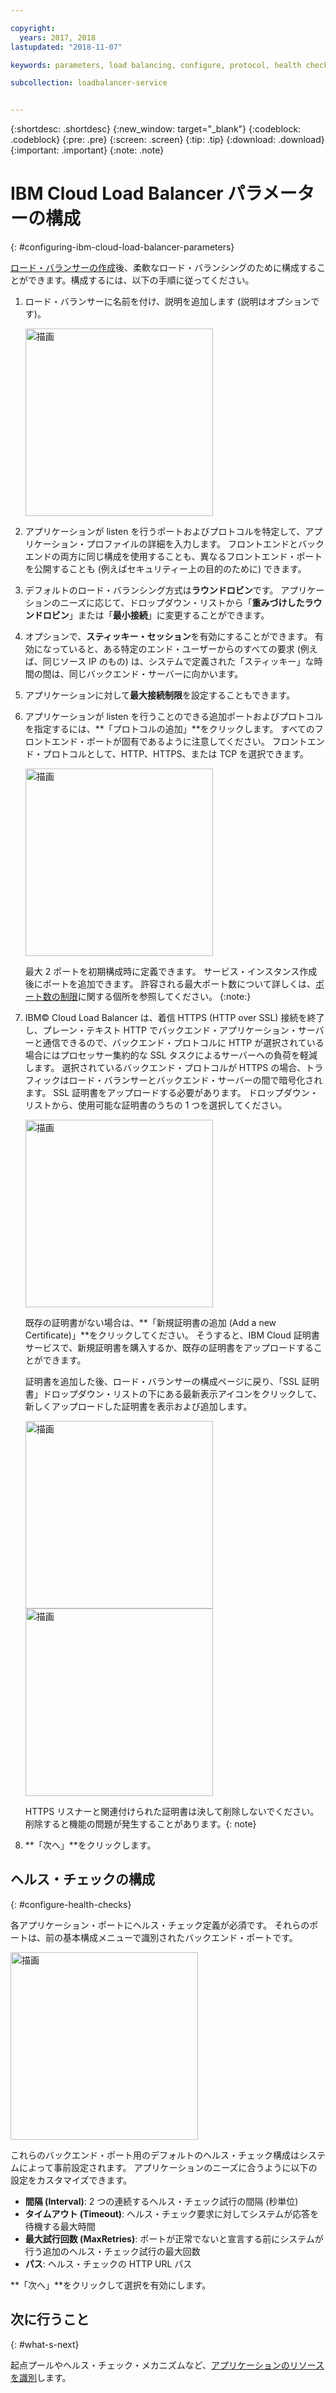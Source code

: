 ```yaml
---

copyright:
  years: 2017, 2018
lastupdated: "2018-11-07"

keywords: parameters, load balancing, configure, protocol, health check

subcollection: loadbalancer-service


---
```


{:shortdesc: .shortdesc}
{:new_window: target="_blank"}
{:codeblock: .codeblock}
{:pre: .pre}
{:screen: .screen}
{:tip: .tip}
{:download: .download}
{:important: .important}
{:note: .note}

# IBM Cloud Load Balancer パラメーターの構成
{: #configuring-ibm-cloud-load-balancer-parameters}

[ロード・バランサーの作成](/docs/infrastructure/loadbalancer-service?topic=loadbalancer-service-getting-started)後、柔軟なロード・バランシングのために構成することができます。構成するには、以下の手順に従ってください。

1. ロード・バランサーに名前を付け、説明を追加します (説明はオプションです)。

	<img src="images/lb-config-basic.png" alt="描画" style="width: 300px;"/>

2. アプリケーションが listen を行うポートおよびプロトコルを特定して、アプリケーション・プロファイルの詳細を入力します。 フロントエンドとバックエンドの両方に同じ構成を使用することも、異なるフロントエンド・ポートを公開することも (例えばセキュリティー上の目的のために) できます。

3. デフォルトのロード・バランシング方式は**ラウンドロビン**です。 アプリケーションのニーズに応じて、ドロップダウン・リストから「**重みづけしたラウンドロビン**」または「**最小接続**」に変更することができます。

4. オプションで、**スティッキー・セッション**を有効にすることができます。 有効になっていると、ある特定のエンド・ユーザーからのすべての要求 (例えば、同じソース IP のもの) は、システムで定義された「スティッキー」な時間の間は、同じバックエンド・サーバーに向かいます。

5. アプリケーションに対して**最大接続制限**を設定することもできます。

6. アプリケーションが listen を行うことのできる追加ポートおよびプロトコルを指定するには、**「プロトコルの追加」**をクリックします。 すべてのフロントエンド・ポートが固有であるように注意してください。 フロントエンド・プロトコルとして、HTTP、HTTPS、または TCP を選択できます。

	<img src="images/lb-add-protocol.png" alt="描画" style="width: 300px;"/>

	最大 2 ポートを初期構成時に定義できます。 サービス・インスタンス作成後にポートを追加できます。 許容される最大ポート数について詳しくは、[ポート数の制限](/docs/infrastructure/loadbalancer-service?topic=loadbalancer-service-faqs-for-ibm-cloud-load-balancer#what-s-the-maximum-number-of-virtual-ports-i-can-define-with-my-load-balancer-service-)に関する個所を参照してください。
{:note:}

7. IBM© Cloud Load Balancer は、着信 HTTPS (HTTP over SSL) 接続を終了し、プレーン・テキスト HTTP でバックエンド・アプリケーション・サーバーと通信できるので、バックエンド・プロトコルに HTTP が選択されている場合にはプロセッサー集約的な SSL タスクによるサーバーへの負荷を軽減します。 選択されているバックエンド・プロトコルが HTTPS の場合、トラフィックはロード・バランサーとバックエンド・サーバーの間で暗号化されます。 SSL 証明書をアップロードする必要があります。 ドロップダウン・リストから、使用可能な証明書のうちの 1 つを選択してください。  

	<img src="images/lb-ssl-cert.png" alt="描画" style="width: 300px;"/>

	既存の証明書がない場合は、**「新規証明書の追加 (Add a new Certificate)」**をクリックしてください。 そうすると、IBM Cloud 証明書サービスで、新規証明書を購入するか、既存の証明書をアップロードすることができます。

	証明書を追加した後、ロード・バランサーの構成ページに戻り、「SSL 証明書」ドロップダウン・リストの下にある最新表示アイコンをクリックして、新しくアップロードした証明書を表示および追加します。

	<img src="images/order-ssl-cert.png" alt="描画" style="width: 300px;"/>

	<img src="images/refresh-cert.png" alt="描画" style="width: 300px;"/>

	HTTPS リスナーと関連付けられた証明書は決して削除しないでください。削除すると機能の問題が発生することがあります。{: note}

8. **「次へ」**をクリックします。

## ヘルス・チェックの構成
{: #configure-health-checks}

各アプリケーション・ポートにヘルス・チェック定義が必須です。 それらのポートは、前の基本構成メニューで識別されたバックエンド・ポートです。

<img src="images/config-health-check.png" alt="描画" style="width: 300px;"/>

これらのバックエンド・ポート用のデフォルトのヘルス・チェック構成はシステムによって事前設定されます。 アプリケーションのニーズに合うように以下の設定をカスタマイズできます。

* **間隔 (Interval)**: 2 つの連続するヘルス・チェック試行の間隔 (秒単位)
* **タイムアウト (Timeout)**: ヘルス・チェック要求に対してシステムが応答を待機する最大時間
* **最大試行回数 (MaxRetries)**: ポートが正常でないと宣言する前にシステムが行う追加のヘルス・チェック試行の最大回数
* **パス**: ヘルス・チェックの HTTP URL パス     

**「次へ」**をクリックして選択を有効にします。

## 次に行うこと
{: #what-s-next}

起点プールやヘルス・チェック・メカニズムなど、[アプリケーションのリソースを識別](/docs/infrastructure/loadbalancer-service?topic=loadbalancer-service-identifying-your-application-server-resources)します。

